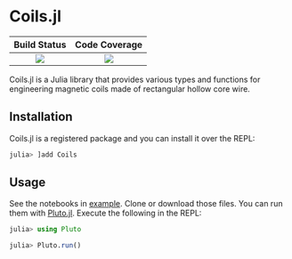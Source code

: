 # Coils.jl

| **Build Status**                          | **Code Coverage**               |
|:-----------------------------------------:|:-------------------------------:|
| [![][CI-img]][CI-url] | [![][codecov-img]][codecov-url] |

Coils.jl is a Julia library that provides various types and functions for engineering magnetic coils made of rectangular hollow core wire.

## Installation

Coils.jl is a registered package and you can install it over the REPL:
```julia
julia> ]add Coils
```

## Usage
See the notebooks in [example](example/). Clone or download those files. You can run them with [Pluto.jl](https://github.com/fonsp/Pluto.jl). Execute the following in the REPL:
```julia
julia> using Pluto

julia> Pluto.run()
```


[CI-img]: https://github.com/rydyb/Coils.jl/actions/workflows/ci.yml/badge.svg
[CI-url]: https://github.com/rydyb/Coils.jl/actions/workflows/ci.yml

[codecov-img]:  https://codecov.io/gh/rydyb/Coils.jl/branch/main/graph/badge.svg?token=CNF55N4HDZ
[codecov-url]: https://codecov.io/gh/rydyb/Coils.jl
